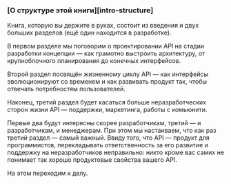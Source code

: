 ### [О структуре этой книги][intro-structure]

Книга, которую вы держите в руках, состоит из введения и двух больших разделов (ещё один находится в разработке).

В первом разделе мы поговорим о проектировании API на стадии разработки концепции — как грамотно выстроить архитектуру, от крупноблочного планирования до конечных интерфейсов.

Второй раздел посвящён жизненному циклу API — как интерфейсы эволюционируют со временем и как развивать продукт так, чтобы отвечать потребностям пользователей.

Наконец, третий раздел будет касаться больше неразработческих сторон жизни API — поддержки, маркетинга, работы с комьюнити.

Первые два будут интересны скорее разработчикам, третий — и разработчикам, и менеджерам. При этом мы настаиваем, что как раз третий раздел — самый важный. Ввиду того, что API — продукт для программистов, перекладывать ответственность за его развитие и поддержку на неразработчиков неправильно: никто кроме вас самих не понимает так хорошо продуктовые свойства вашего API.

На этом переходим к делу.
